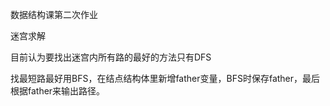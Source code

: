 数据结构课第二次作业

迷宫求解

目前认为要找出迷宫内所有路的最好的方法只有DFS

找最短路最好用BFS，在结点结构体里新增father变量，BFS时保存father，最后根据father来输出路径。

